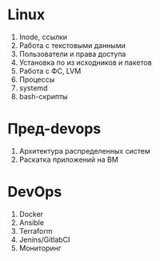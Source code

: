 # Linux
1) Inode, ссылки
2) Работа с текстовыми данными
3) Пользователи и права доступа
4) Установка по из исходников и пакетов
5) Работа с ФС, LVM
6) Процессы
7) systemd
8) bash-скрипты
# Пред-devops
1) Архитектура распределенных систем
2) Раскатка приложений на ВМ
# DevOps
1) Docker
2) Ansible
3) Terraform
4) Jenins/GitlabCI
5) Мониторинг
